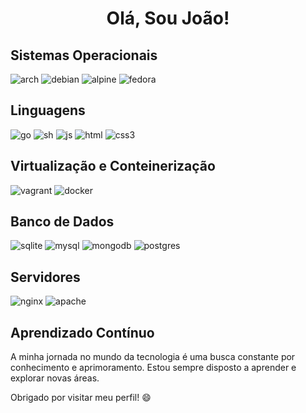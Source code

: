 <h1 align="center">Olá, Sou João!</h1>

## Sistemas Operacionais
![arch](https://img.shields.io/badge/Arch_Linux-1793D1?style=for-the-badge&logo=arch-linux&logoColor=white)
![debian](https://img.shields.io/badge/Debian-A81D33?style=for-the-badge&logo=debian&logoColor=white)
![alpine](https://img.shields.io/badge/Alpine_Linux-0D597F?style=for-the-badge&logo=alpine-linux&logoColor=white)
![fedora](https://img.shields.io/badge/Fedora-294172?style=for-the-badge&logo=fedora&logoColor=white)

## Linguagens
![go](https://img.shields.io/badge/Go-00ADD8?style=for-the-badge&logo=go&logoColor=white)
![sh](https://img.shields.io/badge/Shell_Script-121011?style=for-the-badge&logo=gnu-bash&logoColor=white)
![js](https://img.shields.io/badge/JavaScript-323330?style=for-the-badge&logo=javascript&logoColor=F7DF1E)
![html](https://img.shields.io/badge/HTML5-E34F26?style=for-the-badge&logo=html5&logoColor=white)
![css3](https://img.shields.io/badge/CSS3-1572B6?style=for-the-badge&logo=css3&logoColor=white)

## Virtualização e Conteinerização
![vagrant](https://img.shields.io/badge/Vagrant-1868F2?style=for-the-badge&logo=Vagrant&logoColor=white)
![docker](https://img.shields.io/badge/Docker-2CA5E0?style=for-the-badge&logo=docker&logoColor=white)

## Banco de Dados
![sqlite](https://img.shields.io/badge/Sqlite-003B57?style=for-the-badge&logo=sqlite&logoColor=white)
![mysql](https://img.shields.io/badge/MySQL-005C84?style=for-the-badge&logo=mysql&logoColor=white)
![mongodb](https://img.shields.io/badge/MongoDB-4EA94B?style=for-the-badge&logo=mongodb&logoColor=white)
![postgres](https://img.shields.io/badge/PostgreSQL-316192?style=for-the-badge&logo=postgresql&logoColor=white)

## Servidores
![nginx](https://img.shields.io/badge/Nginx-009639?style=for-the-badge&logo=nginx&logoColor=white)
![apache](https://img.shields.io/badge/Apache-D22128?style=for-the-badge&logo=Apache&logoColor=white)

## Aprendizado Contínuo
A minha jornada no mundo da tecnologia é uma busca constante por conhecimento e aprimoramento. Estou sempre disposto a aprender e explorar novas áreas.

Obrigado por visitar meu perfil! 😄
